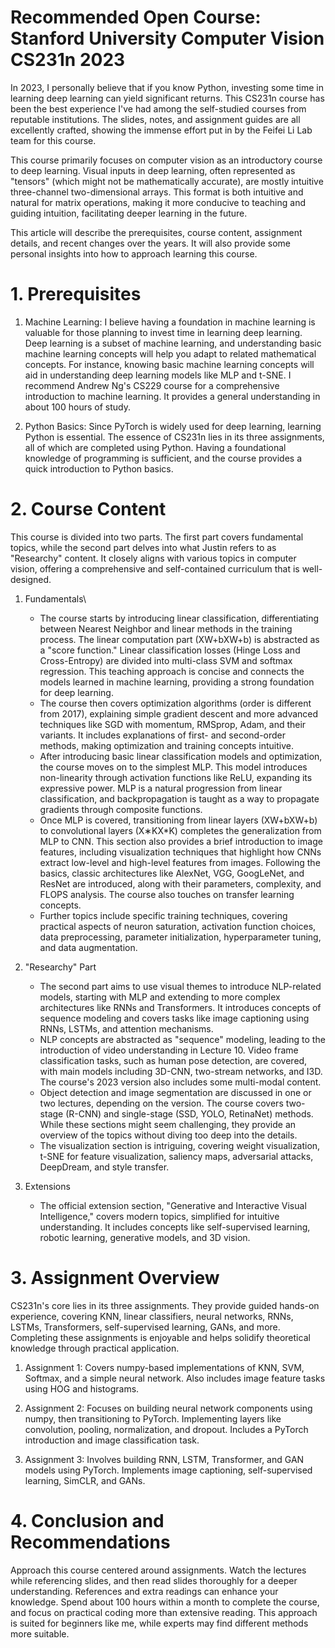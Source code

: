 # Recommended Open Course: Stanford University Computer Vision CS231n 2023
In 2023, I personally believe that if you know Python, investing some time in learning deep learning can yield significant returns. This CS231n course has been the best experience I've had among the self-studied courses from reputable institutions. The slides, notes, and assignment guides are all excellently crafted, showing the immense effort put in by the Feifei Li Lab team for this course.

This course primarily focuses on computer vision as an introductory course to deep learning. Visual inputs in deep learning, often represented as "tensors" (which might not be mathematically accurate), are mostly intuitive three-channel two-dimensional arrays. This format is both intuitive and natural for matrix operations, making it more conducive to teaching and guiding intuition, facilitating deeper learning in the future.

This article will describe the prerequisites, course content, assignment details, and recent changes over the years. It will also provide some personal insights into how to approach learning this course.

# 1. Prerequisites
1. Machine Learning: I believe having a foundation in machine learning is valuable for those planning to invest time in learning deep learning. Deep learning is a subset of machine learning, and understanding basic machine learning concepts will help you adapt to related mathematical concepts. For instance, knowing basic machine learning concepts will aid in understanding deep learning models like MLP and t-SNE. I recommend Andrew Ng's CS229 course for a comprehensive introduction to machine learning. It provides a general understanding in about 100 hours of study.

2. Python Basics: Since PyTorch is widely used for deep learning, learning Python is essential. The essence of CS231n lies in its three assignments, all of which are completed using Python. Having a foundational knowledge of programming is sufficient, and the course provides a quick introduction to Python basics.

# 2. Course Content
This course is divided into two parts. The first part covers fundamental topics, while the second part delves into what Justin refers to as "Researchy" content. It closely aligns with various topics in computer vision, offering a comprehensive and self-contained curriculum that is well-designed.

1. Fundamentals\
   - The course starts by introducing linear classification, differentiating between Nearest Neighbor and linear methods in the training process. The linear computation part (XW+bXW+b) is abstracted as a "score function." Linear classification losses (Hinge Loss and Cross-Entropy) are divided into multi-class SVM and softmax regression. This teaching approach is concise and connects the models learned in machine learning, providing a strong foundation for deep learning.
   - The course then covers optimization algorithms (order is different from 2017), explaining simple gradient descent and more advanced techniques like SGD with momentum, RMSprop, Adam, and their variants. It includes explanations of first- and second-order methods, making optimization and training concepts intuitive.
   - After introducing basic linear classification models and optimization, the course moves on to the simplest MLP. This model introduces non-linearity through activation functions like ReLU, expanding its expressive power. MLP is a natural progression from linear classification, and backpropagation is taught as a way to propagate gradients through composite functions.
   - Once MLP is covered, transitioning from linear layers (XW+bXW+b) to convolutional layers (X∗KX*K) completes the generalization from MLP to CNN. This section also provides a brief introduction to image features, including visualization techniques that highlight how CNNs extract low-level and high-level features from images. Following the basics, classic architectures like AlexNet, VGG, GoogLeNet, and ResNet are introduced, along with their parameters, complexity, and FLOPS analysis. The course also touches on transfer learning concepts.
   - Further topics include specific training techniques, covering practical aspects of neuron saturation, activation function choices, data preprocessing, parameter initialization, hyperparameter tuning, and data augmentation.

2. "Researchy" Part
   - The second part aims to use visual themes to introduce NLP-related models, starting with MLP and extending to more complex architectures like RNNs and Transformers. It introduces concepts of sequence modeling and covers tasks like image captioning using RNNs, LSTMs, and attention mechanisms.
   - NLP concepts are abstracted as "sequence" modeling, leading to the introduction of video understanding in Lecture 10. Video frame classification tasks, such as human pose detection, are covered, with main models including 3D-CNN, two-stream networks, and I3D. The course's 2023 version also includes some multi-modal content.
   - Object detection and image segmentation are discussed in one or two lectures, depending on the version. The course covers two-stage (R-CNN) and single-stage (SSD, YOLO, RetinaNet) methods. While these sections might seem challenging, they provide an overview of the topics without diving too deep into the details.
   - The visualization section is intriguing, covering weight visualization, t-SNE for feature visualization, saliency maps, adversarial attacks, DeepDream, and style transfer.

3. Extensions
   - The official extension section, "Generative and Interactive Visual Intelligence," covers modern topics, simplified for intuitive understanding. It includes concepts like self-supervised learning, robotic learning, generative models, and 3D vision.

# 3. Assignment Overview
CS231n's core lies in its three assignments. They provide guided hands-on experience, covering KNN, linear classifiers, neural networks, RNNs, LSTMs, Transformers, self-supervised learning, GANs, and more. Completing these assignments is enjoyable and helps solidify theoretical knowledge through practical application.

1. Assignment 1: Covers numpy-based implementations of KNN, SVM, Softmax, and a simple neural network. Also includes image feature tasks using HOG and histograms.

2. Assignment 2: Focuses on building neural network components using numpy, then transitioning to PyTorch. Implementing layers like convolution, pooling, normalization, and dropout. Includes a PyTorch introduction and image classification task.

3. Assignment 3: Involves building RNN, LSTM, Transformer, and GAN models using PyTorch. Implements image captioning, self-supervised learning, SimCLR, and GANs.

# 4. Conclusion and Recommendations
Approach this course centered around assignments. Watch the lectures while referencing slides, and then read slides thoroughly for a deeper understanding. References and extra readings can enhance your knowledge. Spend about 100 hours within a month to complete the course, and focus on practical coding more than extensive reading. This approach is suited for beginners like me, while experts may find different methods more suitable.
